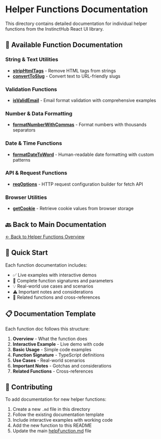 # Helper Functions Documentation

This directory contains detailed documentation for individual helper functions from the InstinctHub React UI library.

## 📁 Available Function Documentation

### String & Text Utilities
- **[stripHtmlTags](./stripHtmlTags.md)** - Remove HTML tags from strings
- **[convertToSlug](./convertToSlug.md)** - Convert text to URL-friendly slugs

### Validation Functions
- **[isValidEmail](./isValidEmail.md)** - Email format validation with comprehensive examples

### Number & Data Formatting
- **[formatNumberWithCommas](./formatNumberWithCommas.md)** - Format numbers with thousands separators

### Date & Time Functions
- **[formatDateToWord](./formatDateToWord.md)** - Human-readable date formatting with custom patterns

### API & Request Functions
- **[reqOptions](./reqOptions.md)** - HTTP request configuration builder for fetch API

### Browser Utilities
- **[getCookie](./getCookie.md)** - Retrieve cookie values from browser storage

## 🔙 Back to Main Documentation

[← Back to Helper Functions Overview](../helpFunction.md)

## 🚀 Quick Start

Each function documentation includes:
- ✅ Live examples with interactive demos
- 🔧 Complete function signatures and parameters
- 💡 Real-world use cases and scenarios
- ⚠️ Important notes and considerations
- 🔗 Related functions and cross-references

## 📋 Documentation Template

Each function doc follows this structure:
1. **Overview** - What the function does
2. **Interactive Example** - Live demo with code
3. **Basic Usage** - Simple code examples
4. **Function Signature** - TypeScript definitions
5. **Use Cases** - Real-world scenarios
6. **Important Notes** - Gotchas and considerations
7. **Related Functions** - Cross-references

## 🤝 Contributing

To add documentation for new helper functions:
1. Create a new `.md` file in this directory
2. Follow the existing documentation template
3. Include interactive examples with working code
4. Add the new function to this README
5. Update the main [helpFunction.md](../helpFunction.md) file